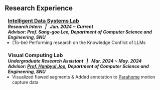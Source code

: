 ## Research Experience

<h3 style="margin:0 10px 0;"><a href="http://ids.snu.ac.kr/site/" target="_blank">Intelligent Data Systems Lab</a></h3>
<h5 style="margin:0 10px 0;">Research Intern &ensp;|&ensp; Jun. 2024 ~ Current</h5>
<h5 style="margin:0 10px 0;">Advisor: Prof. Sang-goo Lee, Department of Computer Science and Engineering, SNU</h5>

<ul style="margin:0 0 5px;">
  <li>(To-be) Performing research on the Knowledge Conflict of LLMs</li>
</ul>

<br>

<h3 style="margin:0 10px 0;">Visual Computing Lab</h3>
<h5 style="margin:0 10px 0;">Undergraduate Research Assistant &ensp;|&ensp; Mar. 2024 ~ May. 2024</h5>
<h5 style="margin:0 10px 0;">Advisor: <a href="https://jhugestar.github.io/" target="_blank">Prof. Hanbyul Joo</a>, Department of Computer Science and Engineering, SNU</h5>

<ul style="margin:0 0 5px;">
  <li>Visualized flawed segments & Added annotation to <a href="https://jlogkim.github.io/parahome/" target="_blank">Parahome</a> motion capture data</li>
</ul>
